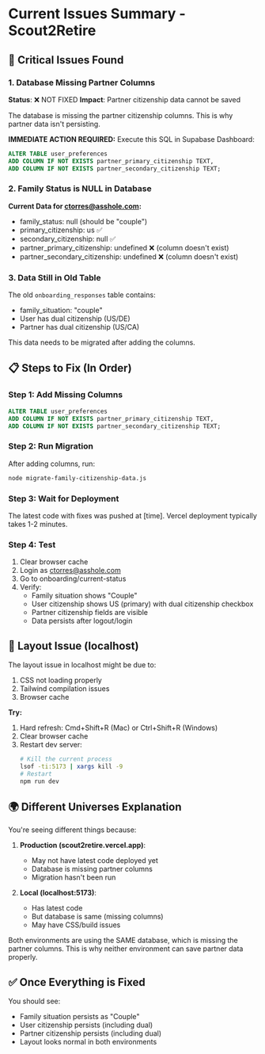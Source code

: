 # Current Issues Summary - Scout2Retire

## 🔴 Critical Issues Found

### 1. **Database Missing Partner Columns**
**Status**: ❌ NOT FIXED
**Impact**: Partner citizenship data cannot be saved

The database is missing the partner citizenship columns. This is why partner data isn't persisting.

**IMMEDIATE ACTION REQUIRED:**
Execute this SQL in Supabase Dashboard:
```sql
ALTER TABLE user_preferences
ADD COLUMN IF NOT EXISTS partner_primary_citizenship TEXT,
ADD COLUMN IF NOT EXISTS partner_secondary_citizenship TEXT;
```

### 2. **Family Status is NULL in Database**
**Current Data for ctorres@asshole.com:**
- family_status: null (should be "couple")
- primary_citizenship: us ✅
- secondary_citizenship: null ✅
- partner_primary_citizenship: undefined ❌ (column doesn't exist)
- partner_secondary_citizenship: undefined ❌ (column doesn't exist)

### 3. **Data Still in Old Table**
The old `onboarding_responses` table contains:
- family_situation: "couple"
- User has dual citizenship (US/DE)
- Partner has dual citizenship (US/CA)

This data needs to be migrated after adding the columns.

## 📋 Steps to Fix (In Order)

### Step 1: Add Missing Columns
```sql
ALTER TABLE user_preferences
ADD COLUMN IF NOT EXISTS partner_primary_citizenship TEXT,
ADD COLUMN IF NOT EXISTS partner_secondary_citizenship TEXT;
```

### Step 2: Run Migration
After adding columns, run:
```bash
node migrate-family-citizenship-data.js
```

### Step 3: Wait for Deployment
The latest code with fixes was pushed at [time]. Vercel deployment typically takes 1-2 minutes.

### Step 4: Test
1. Clear browser cache
2. Login as ctorres@asshole.com
3. Go to onboarding/current-status
4. Verify:
   - Family situation shows "Couple"
   - User citizenship shows US (primary) with dual citizenship checkbox
   - Partner citizenship fields are visible
   - Data persists after logout/login

## 🎨 Layout Issue (localhost)

The layout issue in localhost might be due to:
1. CSS not loading properly
2. Tailwind compilation issues
3. Browser cache

**Try:**
1. Hard refresh: Cmd+Shift+R (Mac) or Ctrl+Shift+R (Windows)
2. Clear browser cache
3. Restart dev server:
   ```bash
   # Kill the current process
   lsof -ti:5173 | xargs kill -9
   # Restart
   npm run dev
   ```

## 🌍 Different Universes Explanation

You're seeing different things because:

1. **Production (scout2retire.vercel.app)**:
   - May not have latest code deployed yet
   - Database is missing partner columns
   - Migration hasn't been run

2. **Local (localhost:5173)**:
   - Has latest code
   - But database is same (missing columns)
   - May have CSS/build issues

Both environments are using the SAME database, which is missing the partner columns. This is why neither environment can save partner data properly.

## ✅ Once Everything is Fixed

You should see:
- Family situation persists as "Couple"
- User citizenship persists (including dual)
- Partner citizenship persists (including dual)
- Layout looks normal in both environments